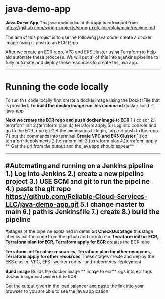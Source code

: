 # java-demo-app
**Java Demo App**
The java code to build this app is refrenced from https://github.com/spring-projects/spring-petclinic/blob/main/readme.md

The aim of this project is to use the following java code- create a docker image using it-push to an ECR Repo

After we create an ECR repo, VPC and EKS cluster using Terraform to help aid automate these proccess. We will put all of this into a jenkins pipeline to fully automate and deploy these resources to create the java app.

---
# Running the code locally
To run this code locally first create a docker image using the DockerFile that is provided. 
**To build the docker image run this command**
docker build -t java-app

**Next we create the ECR repo and push docker image to ECR**
1.) cd ecr
2.) terraform init
3.)terraform plan
4.) terraform apply
5.) Log into console and go to the ECR repo
6.) Get the commands to login, tag and push to the repo
7.) put the commands into terminal
**Create VPC and EKS Cluster** 
1.) cd terraformdepolyments
2.)terraform init
3.)terraform plan
4.)terraform apply
** Get the url from the output and the java app should appear**

---
#Automating and running on a Jenkins pipeline
1.) Log into Jenkins
2.) create a new pipeline project
3.) USE SCM and git to run the pipeline
4.) paste the git repo https://github.com/Reliable-Cloud-Services-LLC/java-demo-app.git
5.) change master to main
6.) path is Jenkinsfile
7.) create 
8.) build the pipeline
--- 
#Stages of the pipeline explained in detail
**Git CheckOut Stage**
this stage checks out the code from the github and cd into ecr
**Terraform init for ECR, Terraform plan for ECR, Terraform apply for ECR**
creates the ECR repo

**Terraform init for other resources, Terraform plan for other resources, Terraform apply for other resources**
These stages create and deploy the EKS cluster, VPC, EKS- worker nodes- and kubernetes deployment 

**Build image**
Builds the docker image
** image to ecr**
logs into ecr
tags docker image and pushes it to ECR

Get the output given in the load balancer and paste the link into your browser so you are able to see the java application
